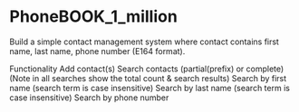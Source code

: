 # PhoneBOOK_1_million
Build a simple contact management system where contact contains first name, last name, phone number (E164 format).


Functionality
Add contact(s)
Search contacts (partial(prefix) or complete) (Note in all searches show the total count & search results)
Search by first name (search term is case insensitive)
Search by last name (search term is case insensitive)
Search by phone number
